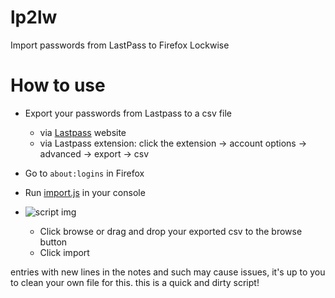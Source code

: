 # lp2lw
Import passwords from LastPass to Firefox Lockwise

# How to use

- Export your passwords from Lastpass to a csv file
  - via [Lastpass](https://lastpass.com/export.php) website
  - via Lastpass extension: click the extension -> account options -> advanced -> export -> csv
- Go to `about:logins` in Firefox
- Run [import.js](https://github.com/Satanus/lp2lw/blob/master/import.js) in your console

- ![script img](https://i.imgur.com/Pg77Clv.png)
  - Click browse or drag and drop your exported csv to the browse button
  - Click import

entries with new lines in the notes and such may cause issues, it's up to you to clean your own file for this.
this is a quick and dirty script!
